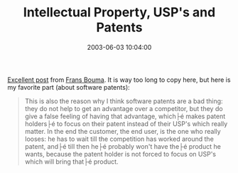 ﻿---
layout: post
title: "Intellectual Property, USP's and Patents"
comments: false
date: 2003-06-03 10:04:00
updated: 2004-05-03 20:32:00
categories:
 - Opinions, Politics, Rants
 - Technology
subtext-id: 4ae17bd3-df58-4cae-8b02-b949f97c578b
alias: /blog/Intellectual-Property2c-USPs-and-Patents.aspx
---


[Excellent post](http://weblogs.asp.net/fbouma/posts/8165.aspx) from [Frans Bouma](http://weblogs.asp.net/fbouma/). It is way too long to copy here, but here is my favorite part (about software patents):

> This is also the reason why I think software patents are a bad thing: they do not help to get an advantage over a competitor, but they do give a false feeling of having that advantage, which├é makes patent holders├é to focus on their patent instead of their USP's which really matter. In the end the customer, the end user, is the one who really looses: he has to wait till the competition has worked around the patent, and├é till then he├é probably won't have the├é product he wants, because the patent holder is not forced to focus on USP's which will bring that├é product.
